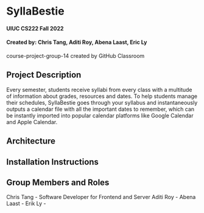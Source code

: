 # SyllaBestie
#### UIUC CS222 Fall 2022
#### Created by: Chris Tang, Aditi Roy, Abena Laast, Eric Ly
course-project-group-14 created by GitHub Classroom

## Project Description
Every semester, students receive syllabi from every class with a multitude of information about grades, resources and dates. To help students manage their schedules, SyllaBestie goes through your syllabus and instantaneously outputs a calendar file with all the important dates to remember, which can be instantly imported into popular calendar platforms like Google Calendar and Apple Calendar.

## Architecture


## Installation Instructions


## Group Members and Roles
Chris Tang - Software Developer for Frontend and Server
Aditi Roy - 
Abena Laast - 
Erik Ly - 
